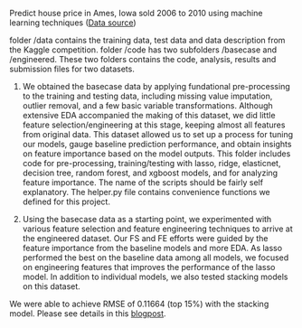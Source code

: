 Predict house price in Ames, Iowa sold 2006 to 2010 using machine learning techniques
([Data source](https://www.kaggle.com/c/house-prices-advanced-regression-techniques/data))

folder /data contains the training data, test data and data description from the Kaggle competition. 
folder /code has two subfolders /basecase and /engineered. These two folders contains the code, analysis, results and submission files for two datasets. 
1) We obtained the basecase data by applying fundational pre-processing to the training and testing data, including missing value imputation, outlier removal, and a few basic variable transformations. Although extensive EDA accompanied the making of this dataset, we did little feature selection/engineering at this stage, keeping almost all features from original data. This dataset allowed us to set up a process for tuning our models, gauge baseline prediction performance, and obtain insights on feature importance based on the model outputs. This folder includes code for pre-processing, training/testing with lasso, ridge, elasticnet, decision tree, random forest, and xgboost models, and for analyzing feature importance. The name of the scripts should be fairly self explanatory. The helper.py file contains convenience functions we defined for this project.

2) Using the basecase data as a starting point, we experimented with various feature selection and feature engineering techniques to arrive at the engineered dataset. Our FS and FE efforts were guided by the feature importance from the baseline models and more EDA. As lasso performed the best on the baseline data among all models, we focused on engineering features that improves the performance of the lasso model. In addition to individual models, we also tested stacking models on this dataset. 

We were able to achieve RMSE of 0.11664 (top 15%) with the stacking model. Please see details in this [blogpost](https://nycdatascience.com/blog/student-works/what-price-is-right-for-that-home-a-machine-learning-approach/). 


